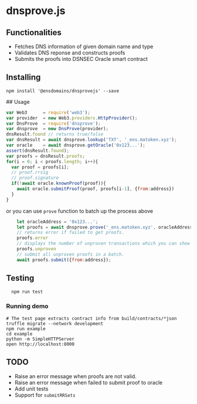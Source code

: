 # dnsprove.js 

## Functionalities

- Fetches DNS information of given domain name and type
- Validates DNS reponse and constructs proofs
- Submits the proofs into DSNSEC Oracle smart contract

## Installing

```
npm install '@ensdomains/dnsprovejs' --save
```

## Usage

```js
var Web3      = require('web3');
var provider  = new Web3.providers.HttpProvider();
var DnsProve  = require('dnsprove');
var dnsprove  = new DnsProve(provider);
dnsResult.found // returns true/false
var dnsResult = await dnsprove.lookup('TXT', '_ens.matoken.xyz');
var oracle    = await dnsprove.getOracle('0x123...');
assert(dnsResult.found);
var proofs = dnsResult.proofs;
for(i = 0; i < proofs.length; i++){
  var proof = proofs[i];
  // proof.rrsig
  // proof.signature
  if(!await oracle.knownProof(proof)){
    await oracle.submitProof(proof, proofs[i-1], {from:address})
  }
}
```

or you can use `prove` function to batch up the process above

```js
    let oracleAddress = '0x123...';
    let proofs = await dnsprove.prove('_ens.matoken.xyz', oracleAddress);
    // returns error if failed to get proofs.
    proofs.error 
    // displays the number of unproven transactions which you can show to end users.
    proofs.unproven
    // submit all unproven proofs in a batch.
    await proofs.submit({from:address});
```

## Testing

```
  npm run test
```

### Running demo

```
# The test page extracts contract info from build/contracts/*json 
truffle migrate --network development
npm run example
cd example
python -m SimpleHTTPServer 
open http://localhost:8000
```

## TODO

- Raise an error message when proofs are not valid.
- Raise an error message when failed to submit proof to oracle
- Add unit tests
- Support for `submitRRSets`
